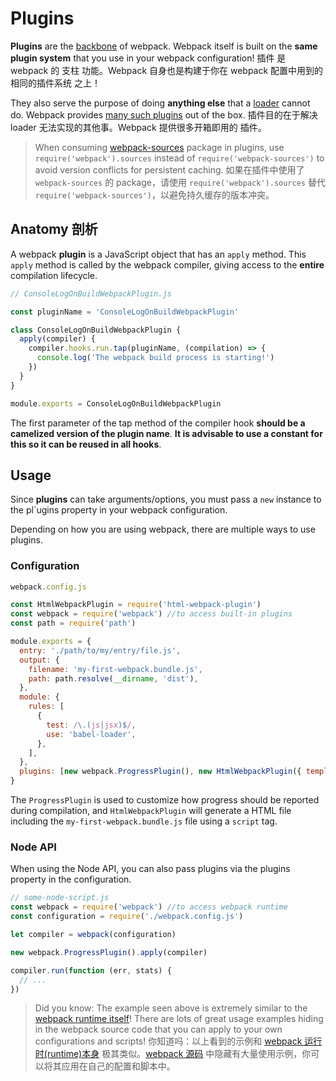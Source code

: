 # Plugins

**Plugins** are the [backbone](https://github.com/webpack/tapable) of webpack. Webpack itself is built on the **same plugin system** that you use in your webpack configuration!
插件 是 webpack 的 支柱 功能。Webpack 自身也是构建于你在 webpack 配置中用到的 相同的插件系统 之上！

They also serve the purpose of doing **anything else** that a [loader](https://webpack.js.org/concepts/loaders) cannot do. Webpack provides [many such plugins](https://webpack.js.org/plugins/) out of the box.
插件目的在于解决 loader 无法实现的其他事。Webpack 提供很多开箱即用的 插件。

> When consuming [webpack-sources](https://github.com/webpack/webpack-sources) package in plugins, use `require('webpack').sources` instead of `require('webpack-sources')` to avoid version conflicts for persistent caching.
> 如果在插件中使用了 `webpack-sources` 的 package，请使用 `require('webpack').sources` 替代 `require('webpack-sources')`，以避免持久缓存的版本冲突。

## Anatomy 剖析

A webpack **plugin** is a JavaScript object that has an `apply` method. This `apply` method is called by the webpack compiler, giving access to the **entire** compilation lifecycle.

```js
// ConsoleLogOnBuildWebpackPlugin.js

const pluginName = 'ConsoleLogOnBuildWebpackPlugin'

class ConsoleLogOnBuildWebpackPlugin {
  apply(compiler) {
    compiler.hooks.run.tap(pluginName, (compilation) => {
      console.log('The webpack build process is starting!')
    })
  }
}

module.exports = ConsoleLogOnBuildWebpackPlugin
```

The first parameter of the tap method of the compiler hook **should be a camelized version of the plugin name**. **It is advisable to use a constant for this so it can be reused in all hooks**.

## Usage

Since **plugins** can take arguments/options, you must pass a `new` instance to the pl`ugins property in your webpack configuration.

Depending on how you are using webpack, there are multiple ways to use plugins.

### Configuration

```js
webpack.config.js

const HtmlWebpackPlugin = require('html-webpack-plugin')
const webpack = require('webpack') //to access built-in plugins
const path = require('path')

module.exports = {
  entry: './path/to/my/entry/file.js',
  output: {
    filename: 'my-first-webpack.bundle.js',
    path: path.resolve(__dirname, 'dist'),
  },
  module: {
    rules: [
      {
        test: /\.(js|jsx)$/,
        use: 'babel-loader',
      },
    ],
  },
  plugins: [new webpack.ProgressPlugin(), new HtmlWebpackPlugin({ template: './src/index.html' })],
}
```

The `ProgressPlugin` is used to customize how progress should be reported during compilation, and `HtmlWebpackPlugin` will generate a HTML file including the `my-first-webpack.bundle.js` file using a `script` tag.

### Node API

When using the Node API, you can also pass plugins via the plugins property in the configuration.

```js
// some-node-script.js
const webpack = require('webpack') //to access webpack runtime
const configuration = require('./webpack.config.js')

let compiler = webpack(configuration)

new webpack.ProgressPlugin().apply(compiler)

compiler.run(function (err, stats) {
  // ...
})
```

> Did you know: The example seen above is extremely similar to the [webpack runtime itself](https://github.com/webpack/webpack/blob/e7087ffeda7fa37dfe2ca70b5593c6e899629a2c/bin/webpack.js#L290-L292)! There are lots of great usage examples hiding in the webpack source code that you can apply to your own configurations and scripts!
> 你知道吗：以上看到的示例和 [webpack 运行时(runtime)本身](https://github.com/webpack/webpack/blob/e7087ffeda7fa37dfe2ca70b5593c6e899629a2c/bin/webpack.js#L290-L292) 极其类似。[webpack 源码](https://github.com/webpack/webpack) 中隐藏有大量使用示例，你可以将其应用在自己的配置和脚本中。
